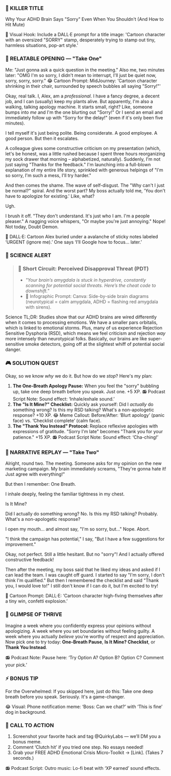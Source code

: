 ### **🎯 KILLER TITLE**
Why Your ADHD Brain Says "Sorry" Even When You Shouldn't (And How to Hit Mute)

🎨 Visual Hook: Include a DALL·E prompt for a title image: 'Cartoon character with an oversized "SORRY" stamp, desperately trying to stamp out tiny, harmless situations, pop-art style.'

### **📖 RELATABLE OPENING — "Take One"**

Me: "Just gonna ask a quick question in the meeting."
Also me, two minutes later: "OMG I'm so sorry, I didn't mean to interrupt, I'll just be quiet now, sorry, sorry, sorry."
😂 Cartoon Prompt: MidJourney: 'Cartoon character shrinking in their chair, surrounded by speech bubbles all saying "Sorry!"'

Okay, real talk. I, Alex, am a *professional*. I have a fancy degree, a decent job, and I can (usually) keep my plants alive. But apparently, I'm also a walking, talking apology machine.
It starts small, right? Like, someone bumps into *me* and I'm the one blurting out "Sorry!" Or I send an email and immediately follow up with "Sorry for the delay!" (even if it's only been five minutes).

I tell myself it's just being polite. Being considerate. A good employee. A good person.
But then it escalates.

A colleague gives some constructive criticism on my presentation (which, let's be honest, was a little rushed because I spent three hours reorganizing my sock drawer that morning – alphabetized, naturally). Suddenly, I'm not just saying "Thanks for the feedback." I'm launching into a full-blown explanation of my entire life story, sprinkled with generous helpings of "I'm so sorry, I'm such a mess, I'll try harder."

And then comes the shame. The wave of self-disgust. The "Why can't I just be normal?" spiral. And the worst part? My boss actually told me, 'You don't have to apologize for existing.' Like, what?

Ugh.

I brush it off. "They don't understand. It's just who I am. I'm a people pleaser."
A nagging voice whispers, "Or maybe you're just annoying."
Nope! Not today, Doubt Demon.

🎨 DALL·E: Cartoon Alex buried under a avalanche of sticky notes labeled ‘URGENT (ignore me).’ One says ‘I’ll Google how to focus… later.’

### **🔬 SCIENCE ALERT**

> ### 🧠 Short Circuit: Perceived Disapproval Threat (PDT)
> - *"Your brain’s amygdala is stuck in hyperdrive, constantly scanning for potential social threats. Here’s the cheat code to downshift."*
> - 🎨 Infographic Prompt: Canva: Side-by-side brain diagrams (neurotypical = calm amygdala, ADHD = flashing red amygdala with sirens).

Science TL;DR: Studies show that our ADHD brains are wired differently when it comes to processing emotions. We have a smaller pars orbitalis, which is linked to emotional storms. Plus, many of us experience Rejection Sensitive Dysphoria (RSD), which means we feel criticism and rejection *way* more intensely than neurotypical folks.
Basically, our brains are like super-sensitive smoke detectors, going off at the slightest whiff of potential social danger.

### **🎮 SOLUTION QUEST**

Okay, so we know *why* we do it. But how do we *stop*? Here's my plan:

1. **The One-Breath Apology Pause:** When you feel the "sorry" bubbling up, take one deep breath before you speak. Just one. +5 XP. 📻 Podcast Script Note: Sound effect: ‘Inhale/exhale sound.’
2. **The "Is It Mine?" Checklist:** Quickly ask yourself: Did I *actually* do something wrong? Is this my RSD talking? What's a non-apologetic response? +10 XP. 😂 Meme Callout: Before/After: ‘Blurt apology’ (panic face) vs. ‘Checklist complete’ (calm face).
3. **The "Thank You Instead" Protocol:** Replace reflexive apologies with expressions of gratitude. "Sorry I'm late" becomes "Thank you for your patience." +15 XP. 📻 Podcast Script Note: Sound effect: ‘Cha-ching!’

### **🔄 NARRATIVE REPLAY — "Take Two"**

Alright, round two. The meeting.
Someone asks for my opinion on the new marketing campaign. My brain immediately screams, "They're gonna hate it! Just agree with everything!"

But then I remember: One Breath.

I inhale deeply, feeling the familiar tightness in my chest.

Is It Mine?

Did I actually do something wrong? No. Is this my RSD talking? Probably. What's a non-apologetic response?

I open my mouth… and almost say, "I'm so sorry, but…"
Nope. Abort.

"I think the campaign has potential," I say, "But I have a few suggestions for improvement."

Okay, not perfect. Still a little hesitant. But no "sorry"! And I actually offered constructive feedback!

Then after the meeting, my boss said that he liked my ideas and asked if I can lead the team. I was caught off guard. I started to say "I'm sorry, I don't think I'm qualified." But then I remembered the checklist and said "Thank you, I would love to!" I still don't know if I can do it, but I'm excited to try!

🎨 Cartoon Prompt: DALL·E: ‘Cartoon character high-fiving themselves after a tiny win, confetti explosion.’

### **🌟 GLIMPSE OF THRIVE**

Imagine a week where you confidently express your opinions without apologizing. A week where you set boundaries without feeling guilty. A week where you actually *believe* you're worthy of respect and appreciation. Now pick one to try today: **One-Breath Pause**, **Is It Mine? Checklist**, or **Thank You Instead**.

📻 Podcast Note: Pause here: ‘Try Option A? Option B? Option C? Comment your pick.’

### **⚡ BONUS TIP**

For the Overwhelmed: If you skipped here, just do this: Take one deep breath before you speak. Seriously. It's a game-changer.

😂 Visual: Phone notification meme: ‘Boss: Can we chat?’ with ‘This is fine’ dog in background.

### **📢 CALL TO ACTION**

1. Screenshot your favorite hack and tag @QuirkyLabs — we’ll DM you a bonus meme.
2. Comment ‘Clutch hit’ if you tried one step. No essays needed!
3. Grab your FREE ADHD Emotional Crisis Micro-Toolkit → [Link]. (Takes 7 seconds.)

📻 Podcast Script: Outro music: Lo-fi beat with ‘XP earned’ sound effects.